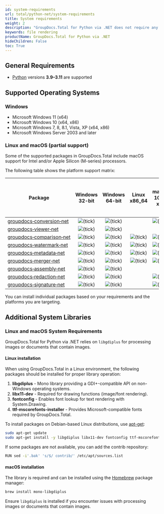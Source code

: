 ```yaml
---
id: system-requirements
url: total/python-net/system-requirements
title: System requirements
weight: 2
description: "GroupDocs.Total for Python via .NET does not require any external software to be installed such as Microsoft Word, Microsoft Excel or Microsoft PowerPoint for file rendering."
keywords: file rendering
productName: GroupDocs.Total for Python via .NET
hideChildren: False
toc: True
---
```


## General Requirements

- [Python](https://www.python.org/downloads/) versions **3.9–3.11** are supported

## Supported Operating Systems

### Windows

* Microsoft Windows 11 (x64)
* Microsoft Windows 10 (x64, x86)
* Microsoft Windows 7, 8, 8.1, Vista, XP (x64, x86)
* Microsoft Windows Server 2003 and later

### Linux and macOS (partial support)

Some of the supported packages in GroupDocs.Total include macOS support for Intel and/or Apple Silicon (M-series) processors.

The following table shows the platform support matrix:

| Package | Windows 32-bit | Windows 64-bit | Linux x86_64 | macOS 10.14 x86 | macOS 11.0 Apple M-series Silicon |
|---|:---:|:---:|:---:|:---:|:---:|
| [groupdocs‑conversion‑net](https://pypi.org/project/groupdocs-conversion-net/) | ![(tick)](/total/python-net/_images/check-blue.png) | ![(tick)](/total/python-net/_images/check-blue.png) |  | ![(tick)](/total/python-net/_images/check-blue.png) | ![(tick)](/total/python-net/_images/check-blue.png) |
| [groupdocs‑viewer‑net](https://pypi.org/project/groupdocs-viewer-net/) | ![(tick)](/total/python-net/_images/check-blue.png) | ![(tick)](/total/python-net/_images/check-blue.png) |  |  | ![(tick)](/total/python-net/_images/check-blue.png) |
| [groupdocs‑comparison‑net](https://pypi.org/project/groupdocs-comparison-net/) | ![(tick)](/total/python-net/_images/check-blue.png) | ![(tick)](/total/python-net/_images/check-blue.png) | ![(tick)](/total/python-net/_images/check-blue.png) | ![(tick)](/total/python-net/_images/check-blue.png) |  |
| [groupdocs‑watermark‑net](https://pypi.org/project/groupdocs-watermark-net/) | ![(tick)](/total/python-net/_images/check-blue.png) | ![(tick)](/total/python-net/_images/check-blue.png) | ![(tick)](/total/python-net/_images/check-blue.png) | ![(tick)](/total/python-net/_images/check-blue.png) |  |
| [groupdocs‑metadata‑net](https://pypi.org/project/groupdocs-metadata-net/) | ![(tick)](/total/python-net/_images/check-blue.png) | ![(tick)](/total/python-net/_images/check-blue.png) | ![(tick)](/total/python-net/_images/check-blue.png) | ![(tick)](/total/python-net/_images/check-blue.png) |  |
| [groupdocs‑merger‑net](https://pypi.org/project/groupdocs-merger-net/) | ![(tick)](/total/python-net/_images/check-blue.png) | ![(tick)](/total/python-net/_images/check-blue.png) | ![(tick)](/total/python-net/_images/check-blue.png) | ![(tick)](/total/python-net/_images/check-blue.png) |  |
| [groupdocs‑assembly‑net](https://pypi.org/project/groupdocs-assembly-net/) | ![(tick)](/total/python-net/_images/check-blue.png) | ![(tick)](/total/python-net/_images/check-blue.png) |  |  |  |
| [groupdocs‑redaction‑net](https://pypi.org/project/groupdocs-redaction-net/) | ![(tick)](/total/python-net/_images/check-blue.png) | ![(tick)](/total/python-net/_images/check-blue.png) |  | ![(tick)](/total/python-net/_images/check-blue.png) | ![(tick)](/total/python-net/_images/check-blue.png) |
| [groupdocs‑signature‑net](https://pypi.org/project/groupdocs-signature-net/) | ![(tick)](/total/python-net/_images/check-blue.png) | ![(tick)](/total/python-net/_images/check-blue.png) |  | ![(tick)](/total/python-net/_images/check-blue.png) | ![(tick)](/total/python-net/_images/check-blue.png) |

You can install individual packages based on your requirements and the platforms you are targeting.

## Additional System Libraries

### Linux and macOS System Requirements

GroupDocs.Total for Python via .NET relies on `libgdiplus` for processing images or documents that contain images. 

#### Linux installation

When using GroupDocs.Total in a Linux environment, the following packages should be installed for proper library operation:

1. **libgdiplus** - Mono library providing a GDI+-compatible API on non-Windows operating systems.  
2. **libx11-dev** - Required for drawing functions (image/font rendering).  
3. **fontconfig** - Enables font lookup for text rendering with System.Drawing.  
4. **ttf-mscorefonts-installer** - Provides Microsoft-compatible fonts required by GroupDocs.Total.

To install packages on Debian-based Linux distributions, use [apt-get](https://wiki.debian.org/apt-get):

```bash
sudo apt-get update
sudo apt-get install -y libgdiplus libx11-dev fontconfig ttf-mscorefonts-installer
```

If some packages are not available, you can add the contrib repository:

```bash
RUN sed -i'.bak' 's/$/ contrib/' /etc/apt/sources.list
```

#### macOS installation

The library is required and can be installed using the [Homebrew](https://brew.sh/) package manager:

```ps
brew install mono-libgdiplus
```

Ensure `libgdiplus` is installed if you encounter issues with processing images or documents that contain images.